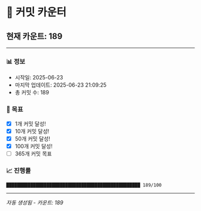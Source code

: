 # 🔢 커밋 카운터

## 현재 카운트: 189

---

### 📊 정보
- 시작일: 2025-06-23
- 마지막 업데이트: 2025-06-23 21:09:25
- 총 커밋 수: 189

### 🎯 목표
- [x] 1개 커밋 달성!
- [x] 10개 커밋 달성!
- [x] 50개 커밋 달성!
- [x] 100개 커밋 달성!
- [ ] 365개 커밋 목표

### 📈 진행률
```
██████████████████████████████████████████████████ 189/100
```

---
*자동 생성됨 - 카운트: 189*
